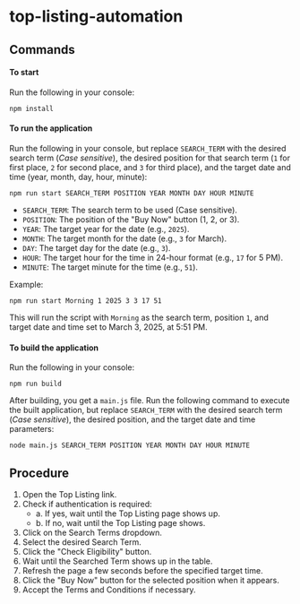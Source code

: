 # top-listing-automation

## Commands

#### To start

Run the following in your console:

```
npm install

```

#### To run the application

Run the following in your console, but replace `SEARCH_TERM` with the desired search term (_Case sensitive_), the desired position for that search term (`1` for first place, `2` for second place, and `3` for third place), and the target date and time (year, month, day, hour, minute):

```
npm run start SEARCH_TERM POSITION YEAR MONTH DAY HOUR MINUTE
```

- `SEARCH_TERM`: The search term to be used (Case sensitive).
- `POSITION`: The position of the "Buy Now" button (1, 2, or 3).
- `YEAR`: The target year for the date (e.g., `2025`).
- `MONTH`: The target month for the date (e.g., `3` for March).
- `DAY`: The target day for the date (e.g., `3`).
- `HOUR`: The target hour for the time in 24-hour format (e.g., `17` for 5 PM).
- `MINUTE`: The target minute for the time (e.g., `51`).

Example:

```
npm run start Morning 1 2025 3 3 17 51
```

This will run the script with `Morning` as the search term, position `1`, and target date and time set to March 3, 2025, at 5:51 PM.

#### To build the application

Run the following in your console:

```
npm run build
```

After building, you get a `main.js` file. Run the following command to execute the built application, but replace `SEARCH_TERM` with the desired search term (_Case sensitive_), the desired position, and the target date and time parameters:

```
node main.js SEARCH_TERM POSITION YEAR MONTH DAY HOUR MINUTE
```

## Procedure

1. Open the Top Listing link.
2. Check if authentication is required:
   - a. If yes, wait until the Top Listing page shows up.
   - b. If no, wait until the Top Listing page shows.
3. Click on the Search Terms dropdown.
4. Select the desired Search Term.
5. Click the "Check Eligibility" button.
6. Wait until the Searched Term shows up in the table.
7. Refresh the page a few seconds before the specified target time.
8. Click the "Buy Now" button for the selected position when it appears.
9. Accept the Terms and Conditions if necessary.
